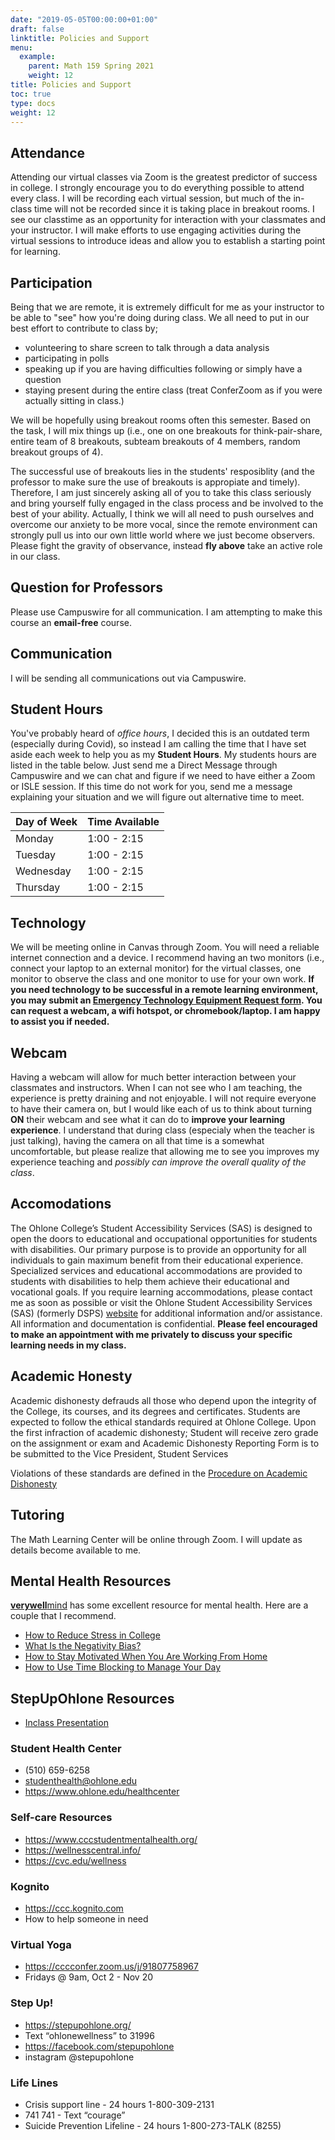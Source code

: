 ```yaml
---
date: "2019-05-05T00:00:00+01:00"
draft: false
linktitle: Policies and Support
menu:
  example:
    parent: Math 159 Spring 2021
    weight: 12
title: Policies and Support
toc: true
type: docs
weight: 12
---
```


## Attendance
Attending our virtual classes via Zoom is the greatest predictor of success in college.  I strongly encourage you to do everything possible to attend every class.  I will be recording each virtual session, but much of the in-class time will not be recorded since it is taking place in breakout rooms.  I see our classtime as an opportunity for interaction with your classmates and your instructor.  I will make efforts to use engaging activities during the virtual sessions to introduce ideas and allow you to establish a starting point for learning.  

## Participation
Being that we are remote, it is extremely difficult for me as your instructor to be able to "see" how you're doing during class.  We all need to put in our best effort to contribute to class by;
- volunteering to share screen to talk through a data analysis
- participating in polls
- speaking up if you are having difficulties following or simply have a question
- staying present during the entire class (treat ConferZoom as if you were actually sitting in class.)

We will be hopefully using breakout rooms often this semester. Based on the task, I will mix things up (i.e., one on one breakouts for think-pair-share, entire team of 8 breakouts, subteam breakouts of 4 members, random breakout groups of 4).  

The successful use of breakouts lies in the students' resposiblity (and the professor to make sure the use of breakouts is appropiate and timely).  Therefore, I am just sincerely asking all of you to take this class seriously and bring yourself fully engaged in the class process and be involved to the best of your ability.  Actually, I think we will all need to push ourselves and overcome our anxiety to be more vocal, since the remote environment can strongly pull us into our own little world where we just become observers.  Please fight the gravity of observance, instead **fly above** take an active role in our class.

## Question for Professors
Please use Campuswire for all communication. I am attempting to make this course an **email-free** course.

## Communication
I will be sending all communications out via Campuswire.  

## Student Hours
You've probably heard of *office hours*, I decided this is an outdated term (especially during Covid), so instead I am calling the time that I have set aside each week to help you as my **Student Hours**.  My students hours are listed in the table below.  Just send me a Direct Message through Campuswire and we can chat and figure if we need to have either a Zoom or ISLE session.  If this time do not work for you, send me a message explaining your situation and we will figure out alternative time to meet.

| Day of Week  | Time Available                 |
|--------------|--------------------------------|
| Monday       | 1:00 - 2:15   |
| Tuesday      | 1:00 - 2:15               |
| Wednesday    |  1:00 - 2:15   |
| Thursday     | 1:00 - 2:15                  |

## Technology
We will be meeting online in Canvas through Zoom. You will need a reliable internet connection and a device.  I recommend having an two monitors (i.e., connect your laptop to an external monitor) for the virtual classes, one monitor to observe the class and one monitor to use for your own work.  **If you need technology to be successful in a remote learning environment, you may submit an [Emergency Technology Equipment Request form](https://ohlone.formstack.com/forms/emergency_technology_equipment_request_form).  You can request a webcam, a wifi hotspot, or chromebook/laptop.  I am happy to assist you if needed.**

## Webcam
Having a webcam will allow for much better interaction between your classmates and instructors.  When I can not see who I am teaching, the experience is pretty draining and not enjoyable.  I will not require everyone to have their camera on, but I would like each of us to think about turning **ON** their webcam and see what it can do to **improve your learning experience**.  I understand that during class (especialy when the teacher is just talking), having the camera on all that time is a somewhat uncomfortable, but please realize that allowing me to see you improves my experience teaching and *possibly can improve the overall quality of the class*. 


## Accomodations
The Ohlone College’s Student Accessibility Services (SAS) is designed to open the doors to educational and occupational opportunities for students with disabilities. Our primary purpose is to provide an opportunity for all individuals to gain maximum benefit from their educational experience. Specialized services and educational accommodations are provided to students with disabilities to help them achieve their educational and vocational goals. If you require learning accommodations, please contact me as soon as possible or visit the Ohlone Student Accessibility Services (SAS) (formerly DSPS) [website](https://www.ohlone.edu/sas) for additional information and/or assistance.  All information and documentation is confidential.  **Please feel encouraged to make an appointment with me privately to discuss your specific learning needs in my class.**

## Academic Honesty
Academic dishonesty defrauds all those who depend upon the integrity of the College, its courses, and its degrees and certificates. Students are expected to follow the ethical standards required at Ohlone College.  Upon the first infraction of academic dishonesty; Student will receive zero grade on the assignment or exam and Academic Dishonesty Reporting Form is to be submitted to the Vice President, Student Services 

Violations of these standards are defined in the [Procedure on Academic Dishonesty](http://www.ohlone.edu/org/studentservices/academicdishonesty.html) 

## Tutoring
The Math Learning Center will be online through Zoom.  I will update as details become available to me.

## Mental Health Resources
[**verywell**mind](verywellmind.com) has some excellent resource for mental health.  Here are a couple that I recommend.
- [How to Reduce Stress in College](https://www.verywellmind.com/college-life-how-to-reduce-stress-3145176)
- [What Is the Negativity Bias?](https://www.verywellmind.com/negative-bias-4589618)
- [How to Stay Motivated When You Are Working From Home](https://www.verywellmind.com/work-from-home-motivation-4802480)
- [How to Use Time Blocking to Manage Your Day](https://www.verywellmind.com/how-to-use-time-blocking-to-manage-your-day-4797509)

## StepUpOhlone Resources
- [Inclass Presentation](/pdf/stepup.pdf)

### Student Health Center
- (510) 659-6258
- studenthealth@ohlone.edu
- https://www.ohlone.edu/healthcenter
 

### Self-care Resources
- https://www.cccstudentmentalhealth.org/
- https://wellnesscentral.info/
- https://cvc.edu/wellness
 

### Kognito
- https://ccc.kognito.com
- How to help someone in need
 

### Virtual Yoga
- https://cccconfer.zoom.us/j/91807758967
- Fridays @ 9am, Oct 2 - Nov 20
 

### Step Up!
- https://stepupohlone.org/
- Text “ohlonewellness” to 31996
- https://facebook.com/stepupohlone
- instagram @stepupohlone 

### Life Lines
- Crisis support line - 24 hours 1-800-309-2131
- 741 741 - Text “courage”
- Suicide Prevention Lifeline - 24 hours 1-800-273-TALK (8255)